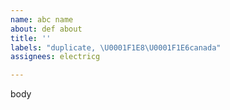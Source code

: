 ```yaml
---
name: abc name
about: def about
title: ''
labels: "duplicate, \U0001F1E8\U0001F1E6canada"
assignees: electricg

---
```


body
